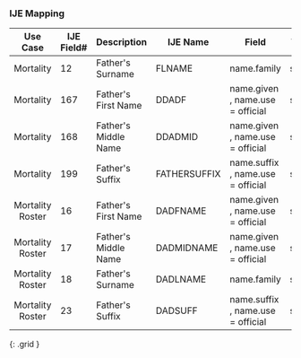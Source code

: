 ### IJE Mapping

| **Use Case** |  **IJE Field#**   |  **Description**  | **IJE Name**  |  **Field**  |  **Type**  | **Value Set**  |
| :---------: | --------------- | ------------ | ------------- | ---------- | ---------- | -------------- |
| Mortality | 12 | Father's Surname | FLNAME | name.family |string |- |
| Mortality | 167 | Father's First Name | DDADF | name.given , name.use = official |string |- |
| Mortality | 168 | Father's Middle Name | DDADMID | name.given , name.use = official |string |- |
| Mortality | 199 | Father's Suffix | FATHERSUFFIX | name.suffix , name.use = official |string |- |
| Mortality Roster | 16 | Father's First Name | DADFNAME | name.given , name.use = official |string |- |
| Mortality Roster | 17 | Father's Middle Name | DADMIDNAME | name.given , name.use = official |string |- |
| Mortality Roster | 18 | Father's Surname | DADLNAME | name.family |string |- |
| Mortality Roster | 23 | Father's Suffix | DADSUFF | name.suffix , name.use = official |string |- |
{: .grid }
